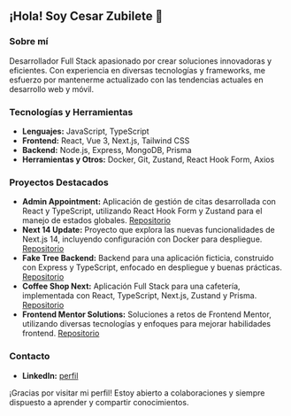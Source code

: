 ## ¡Hola! Soy Cesar Zubilete 👋

### Sobre mí
Desarrollador Full Stack apasionado por crear soluciones innovadoras y eficientes. Con experiencia en diversas tecnologías y frameworks, me esfuerzo por mantenerme actualizado con las tendencias actuales en desarrollo web y móvil.

### Tecnologías y Herramientas
- **Lenguajes:** JavaScript, TypeScript
- **Frontend:** React, Vue 3, Next.js, Tailwind CSS
- **Backend:** Node.js, Express, MongoDB, Prisma
- **Herramientas y Otros:** Docker, Git, Zustand, React Hook Form, Axios

### Proyectos Destacados
- **Admin Appointment:** Aplicación de gestión de citas desarrollada con React y TypeScript, utilizando React Hook Form y Zustand para el manejo de estados globales. [Repositorio](https://github.com/brizusan/admin-appointment)
- **Next 14 Update:** Proyecto que explora las nuevas funcionalidades de Next.js 14, incluyendo configuración con Docker para despliegue. [Repositorio](https://github.com/brizusan/next-14-update)
- **Fake Tree Backend:** Backend para una aplicación ficticia, construido con Express y TypeScript, enfocado en despliegue y buenas prácticas. [Repositorio](https://github.com/brizusan/fake-tree-backend)
- **Coffee Shop Next:** Aplicación Full Stack para una cafetería, implementada con React, TypeScript, Next.js, Zustand y Prisma. [Repositorio](https://github.com/brizusan/coffe-shop-next)
- **Frontend Mentor Solutions:** Soluciones a retos de Frontend Mentor, utilizando diversas tecnologías y enfoques para mejorar habilidades frontend. [Repositorio](https://github.com/brizusan/FrontendMentor-Solutions)

### Contacto
- **LinkedIn:** [perfil](https://www.linkedin.com/in/cesar-zubilete/)

¡Gracias por visitar mi perfil! Estoy abierto a colaboraciones y siempre dispuesto a aprender y compartir conocimientos.
